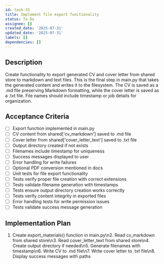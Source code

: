 ```yaml
---
id: task-33
title: Implement file export functionality
status: To Do
assignee: []
created_date: '2025-07-31'
updated_date: '2025-07-31'
labels: []
dependencies: []
---
```


## Description

Create functionality to export generated CV and cover letter from shared store to markdown and text files. This is the final step in main.py that takes the generated content and writes it to the filesystem. The CV is saved as a .md file preserving Markdown formatting, while the cover letter is saved as a .txt file. File names should include timestamp or job details for organization.
## Acceptance Criteria

- [ ] Export function implemented in main.py
- [ ] CV content from shared['cv_markdown'] saved to .md file
- [ ] Cover letter from shared['cover_letter_text'] saved to .txt file
- [ ] Output directory created if not exists
- [ ] Filenames include timestamp for uniqueness
- [ ] Success messages displayed to user
- [ ] Error handling for write failures
- [ ] Optional PDF conversion mentioned in docs
- [ ] Unit tests for file export functionality
- [ ] Tests verify proper file creation with correct extensions
- [ ] Tests validate filename generation with timestamps
- [ ] Tests ensure output directory creation works correctly
- [ ] Tests verify content integrity in exported files
- [ ] Error handling tests for write permission issues
- [ ] Tests validate success message generation

## Implementation Plan

1. Create export_materials() function in main.py\n2. Read cv_markdown from shared store\n3. Read cover_letter_text from shared store\n4. Create output directory if needed\n5. Generate filenames with timestamp\n6. Write CV to .md file\n7. Write cover letter to .txt file\n8. Display success messages with paths
